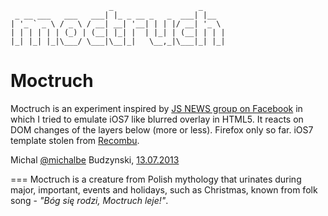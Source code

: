     
                          _                   _     
     _ __ ___   ___   ___| |_ _ __ _   _  ___| |__  
    | '_ ` _ \ / _ \ / __| __| '__| | | |/ __| '_ \ 
    | | | | | | (_) | (__| |_| |  | |_| | (__| | | |
    |_| |_| |_|\___/ \___|\__|_|   \__,_|\___|_| |_|
    

Moctruch
====
Moctruch is an experiment inspired by [JS NEWS group on Facebook](https://www.facebook.com/groups/217169631654737/permalink/566491106722586/) in which I tried to emulate iOS7 like blurred overlay in HTML5. It reacts on DOM changes of the layers below (more or less). Firefox only so far. iOS7 template stolen from [Recombu](http://recombu.com/mobile/interactive/iphone-5s-ios7-concept/).

Michal [@michalbe](http://twitter.com/michalbe) Budzynski, [13.07.2013](http://en.wikipedia.org/wiki/13_July)

===
Moctruch is a creature from Polish mythology that urinates during major, important, events and holidays, such as Christmas, known from folk song - *"Bóg się rodzi, Moctruch leje!"*.